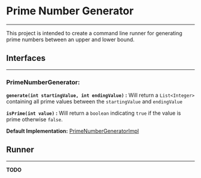 # Prime Number Generator

---

This project is intended to create a command line runner for generating prime numbers between an upper and lower bound.

## Interfaces

---

### PrimeNumberGenerator:

**`generate(int startingValue, int endingValue)` :** Will return a `List<Integer>` containing all prime values between
the `startingValue` and `endingValue`

**`isPrime(int value)` :** Will return a `boolean` indicating `true` if the value is prime otherwise `false`.

**Default
Implementation:** [PrimeNumberGeneratorImpl](https://github.com/PottedBear/primes-generator/blob/main/src/main/java/org/primes/generator/PrimeNumberGeneratorImpl.java)

## Runner

---

**TODO**

